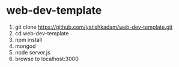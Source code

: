 # web-dev-template

1. git clone https://github.com/yatishkadam/web-dev-template.git
1. cd web-dev-template
1. npm install
1. mongod
1. node server.js
1. browse to localhost:3000
